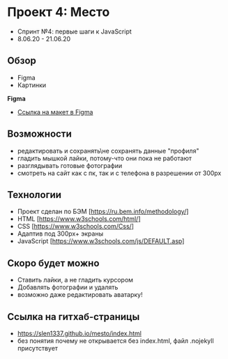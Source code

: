 # Проект 4: Место
- Спринт №4: первые шаги к JavaScript
- 8.06.20 - 21.06.20

## Обзор

* Figma
* Картинки

**Figma**

* [Ссылка на макет в Figma](https://www.figma.com/file/StZjf8HnoeLdiXS7dYrLAh/JavaScript.-Sprint-4)


## Возможности
- редактировать и сохранять\не сохранять данные "профиля"
- гладить мышкой лайки, потому-что они пока не работают
- разглядывать готовые фотографии
- смотреть на сайт как с пк, так и с телефона в разрешении от 300px

## Технологии

- Проект сделан по БЭМ [https://ru.bem.info/methodology/]
- HTML [https://www.w3schools.com/html/]
- CSS [https://www.w3schools.com/Css/]
- Адаптив под 300px+ экраны
- JavaScript [https://www.w3schools.com/js/DEFAULT.asp]

## Скоро будет можно

- Ставить лайки, а не гладить курсором
- Добавлять фотографии и удалять
- возможно даже редактировать аватарку!


## Ссылка на гитхаб-страницы
- https://slen1337.github.io/mesto/index.html 
- без понятия почему не открывается без index.html, файл .nojekyll присутствует